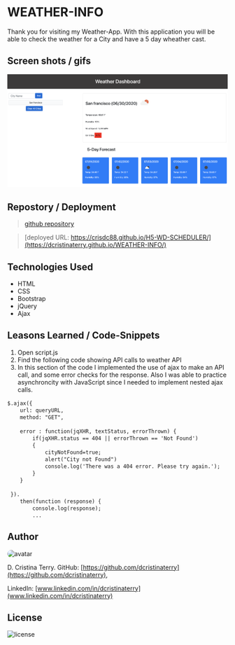 # WEATHER-INFO

Thank you for visiting my Weather-App.  With this application you will be able to check the weather for a City and have a 5 day wheather cast.

## Screen shots / gifs

![weatherApp](./Assets/ScreenS1.png)

## Repostory / Deployment

>[github repository](https://github.com/crisdc88/H6-WEATHER-INFO)

>[deployed URL: https://crisdc88.github.io/H5-WD-SCHEDULER/](https://dcristinaterry.github.io/WEATHER-INFO/)

## Technologies Used

* HTML
* CSS
* Bootstrap
* jQuery
* Ajax

## Leasons Learned / Code-Snippets

1. Open script.js
2. Find the following code showing API calls to weather API
3. In this section of the code I implemented the use of ajax to make an API call, and some error checks for the response.  Also I was able to practice asynchroncity with JavaScript since I needed to implement nested ajax calls.

```
$.ajax({
    url: queryURL,
    method: "GET",

    error : function(jqXHR, textStatus, errorThrown) { 
        if(jqXHR.status == 404 || errorThrown == 'Not Found') 
        { 
            cityNotFound=true;
            alert("City not Found")
            console.log('There was a 404 error. Please try again.'); 
        }
    }

 }).
    then(function (response) {
        console.log(response);
        ...

```

## Author
<img src="https://avatars.githubusercontent.com/u/61372364?" alt="avatar" style="border-radius:20px" width="30"/>

D. Cristina Terry.
GitHub: [https://github.com/dcristinaterry](https://github.com/dcristinaterry),

LinkedIn: [www.linkedin.com/in/dcristinaterry](www.linkedin.com/in/dcristinaterry)

## License

![license](https://img.shields.io/badge/license-MIT-green)
